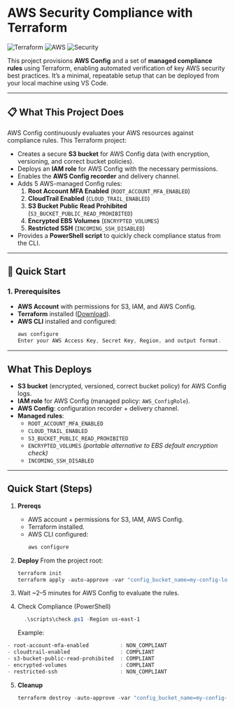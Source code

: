 # AWS Security Compliance with Terraform

![Terraform](https://img.shields.io/badge/Terraform-%235835CC.svg?style=for-the-badge&logo=terraform&logoColor=white)
![AWS](https://img.shields.io/badge/AWS-%23FF9900.svg?style=for-the-badge&logo=amazonaws&logoColor=white)
![Security](https://img.shields.io/badge/Security-Compliance-green?style=for-the-badge)

This project provisions **AWS Config** and a set of **managed compliance rules** using Terraform, enabling automated verification of key AWS security best practices. It’s a minimal, repeatable setup that can be deployed from your local machine using VS Code.

---

## 📋 What This Project Does

AWS Config continuously evaluates your AWS resources against compliance rules. This Terraform project:

- Creates a secure **S3 bucket** for AWS Config data (with encryption, versioning, and correct bucket policies).
- Deploys an **IAM role** for AWS Config with the necessary permissions.
- Enables the **AWS Config recorder** and delivery channel.
- Adds 5 AWS-managed Config rules:
  1. **Root Account MFA Enabled** (`ROOT_ACCOUNT_MFA_ENABLED`)
  2. **CloudTrail Enabled** (`CLOUD_TRAIL_ENABLED`)
  3. **S3 Bucket Public Read Prohibited** (`S3_BUCKET_PUBLIC_READ_PROHIBITED`)
  4. **Encrypted EBS Volumes** (`ENCRYPTED_VOLUMES`)
  5. **Restricted SSH** (`INCOMING_SSH_DISABLED`)
- Provides a **PowerShell script** to quickly check compliance status from the CLI.


---

## 🚀 Quick Start

### 1. Prerequisites
- **AWS Account** with permissions for S3, IAM, and AWS Config.
- **Terraform** installed ([Download](https://developer.hashicorp.com/terraform/downloads)).
- **AWS CLI** installed and configured:
  ```powershell
  aws configure
  Enter your AWS Access Key, Secret Key, Region, and output format.


---

## What This Deploys

- **S3 bucket** (encrypted, versioned, correct bucket policy) for AWS Config logs.
- **IAM role** for AWS Config (managed policy: `AWS_ConfigRole`).
- **AWS Config**: configuration recorder + delivery channel.
- **Managed rules**:
  - `ROOT_ACCOUNT_MFA_ENABLED`
  - `CLOUD_TRAIL_ENABLED`
  - `S3_BUCKET_PUBLIC_READ_PROHIBITED`
  - `ENCRYPTED_VOLUMES`  _(portable alternative to EBS default encryption check)_
  - `INCOMING_SSH_DISABLED`

---

## Quick Start (Steps)

1. **Prereqs**
   - AWS account + permissions for S3, IAM, AWS Config.
   - Terraform installed.
   - AWS CLI configured:
     ```powershell
     aws configure
     ```

2. **Deploy**
   From the project root:
   ```powershell
   terraform init
   terraform apply -auto-approve -var "config_bucket_name=my-config-logs-<unique-id>"
3. Wait ~2–5 minutes for AWS Config to evaluate the rules.
4. Check Compliance (PowerShell)
   ```powershell
     .\scripts\check.ps1 -Region us-east-1
     ```
   Example:
```powershell
- root-account-mfa-enabled          : NON_COMPLIANT
- cloudtrail-enabled                : COMPLIANT
- s3-bucket-public-read-prohibited  : COMPLIANT
- encrypted-volumes                 : COMPLIANT
- restricted-ssh                    : NON_COMPLIANT
```
5. **Cleanup**
    ```powershell
   terraform destroy -auto-approve -var "config_bucket_name=my-config-logs-<unique-id>"
     ```

   


   

